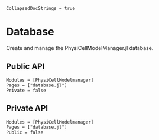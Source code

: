 ```@meta
CollapsedDocStrings = true
```

# Database

Create and manage the PhysiCellModelManager.jl database.

## Public API
```@autodocs
Modules = [PhysiCellModelmanager]
Pages = ["database.jl"]
Private = false
```

## Private API
```@autodocs
Modules = [PhysiCellModelmanager]
Pages = ["database.jl"]
Public = false
```